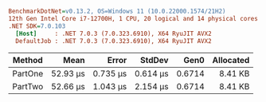 ``` ini

BenchmarkDotNet=v0.13.2, OS=Windows 11 (10.0.22000.1574/21H2)
12th Gen Intel Core i7-12700H, 1 CPU, 20 logical and 14 physical cores
.NET SDK=7.0.103
  [Host]     : .NET 7.0.3 (7.0.323.6910), X64 RyuJIT AVX2
  DefaultJob : .NET 7.0.3 (7.0.323.6910), X64 RyuJIT AVX2


```
|  Method |     Mean |    Error |   StdDev |   Gen0 | Allocated |
|-------- |---------:|---------:|---------:|-------:|----------:|
| PartOne | 52.93 μs | 0.735 μs | 0.614 μs | 0.6714 |   8.41 KB |
| PartTwo | 52.66 μs | 1.043 μs | 2.154 μs | 0.6714 |   8.41 KB |
